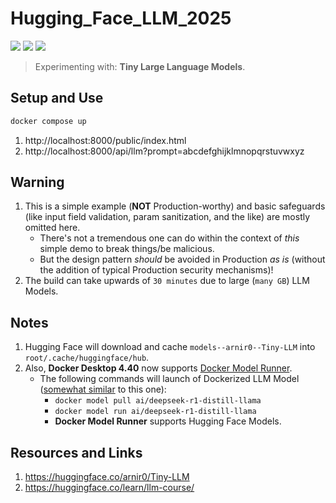 # Hugging_Face_LLM_2025
[![](https://img.shields.io/badge/Python-3.11.11-yellow.svg)](https://www.python.org/downloads/)
[![](https://img.shields.io/badge/docker-blue.svg)](https://www.docker.com/) 
[![](https://img.shields.io/badge/Hugging-Face-yellow.svg)](https://huggingface.co/arnir0/Tiny-LLM) 

> Experimenting with: **Tiny Large Language Models**.

## Setup and Use

```bash
docker compose up
```

1. http://localhost:8000/public/index.html
2. http://localhost:8000/api/llm?prompt=abcdefghijklmnopqrstuvwxyz

## Warning

1. This is a simple example (**NOT** Production-worthy) and basic safeguards (like input field validation, param sanitization, and the like) are mostly omitted here.
    * There's not a tremendous one can do within the context of *this* simple demo to break things/be malicious.
    * But the design pattern *should* be avoided in Production *as is* (without the addition of typical Production security mechanisms)!
1. The build can take upwards of `30 minutes` due to large (`many GB`) LLM Models.

## Notes

1. Hugging Face will download and cache `models--arnir0--Tiny-LLM` into `root/.cache/huggingface/hub`.
2. Also, **Docker Desktop 4.40** now supports [Docker Model Runner](https://www.docker.com/blog/introducing-docker-model-runner/).
   * The following commands will launch of Dockerized LLM Model ([somewhat similar](https://hub.docker.com/r/ai/deepseek-r1-distill-llama) to this one):
     * `docker model pull ai/deepseek-r1-distill-llama`
     * `docker model run ai/deepseek-r1-distill-llama`
     * **Docker Model Runner** supports Hugging Face Models.

## Resources and Links

1. https://huggingface.co/arnir0/Tiny-LLM
2. https://huggingface.co/learn/llm-course/